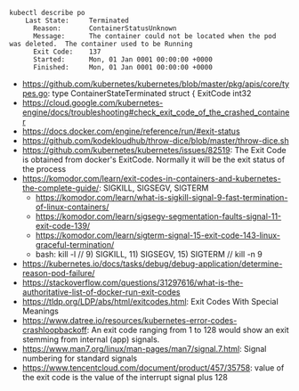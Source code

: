 ```
kubectl describe po
    Last State:     Terminated
      Reason:       ContainerStatusUnknown
      Message:      The container could not be located when the pod was deleted.  The container used to be Running
      Exit Code:    137
      Started:      Mon, 01 Jan 0001 00:00:00 +0000
      Finished:     Mon, 01 Jan 0001 00:00:00 +0000
```

- https://github.com/kubernetes/kubernetes/blob/master/pkg/apis/core/types.go: type ContainerStateTerminated struct {	ExitCode int32
- https://cloud.google.com/kubernetes-engine/docs/troubleshooting#check_exit_code_of_the_crashed_container
- https://docs.docker.com/engine/reference/run/#exit-status
- https://github.com/kodekloudhub/throw-dice/blob/master/throw-dice.sh
- https://github.com/kubernetes/kubernetes/issues/82519: The Exit Code is obtained from docker's ExitCode. Normally it will be the exit status of the process
- https://komodor.com/learn/exit-codes-in-containers-and-kubernetes-the-complete-guide/: SIGKILL, SIGSEGV, SIGTERM
  - https://komodor.com/learn/what-is-sigkill-signal-9-fast-termination-of-linux-containers/
  - https://komodor.com/learn/sigsegv-segmentation-faults-signal-11-exit-code-139/
  - https://komodor.com/learn/sigterm-signal-15-exit-code-143-linux-graceful-termination/
  - bash: kill -l // 9) SIGKILL, 11) SIGSEGV, 15) SIGTERM // kill -n 9 <pid>
- https://kubernetes.io/docs/tasks/debug/debug-application/determine-reason-pod-failure/
- https://stackoverflow.com/questions/31297616/what-is-the-authoritative-list-of-docker-run-exit-codes
- https://tldp.org/LDP/abs/html/exitcodes.html: Exit Codes With Special Meanings
- https://www.datree.io/resources/kubernetes-error-codes-crashloopbackoff: An exit code ranging from 1 to 128 would show an exit stemming from internal (app) signals.
- https://www.man7.org/linux/man-pages/man7/signal.7.html: Signal numbering for standard signals
- https://www.tencentcloud.com/document/product/457/35758: value of the exit code is the value of the interrupt signal plus 128
